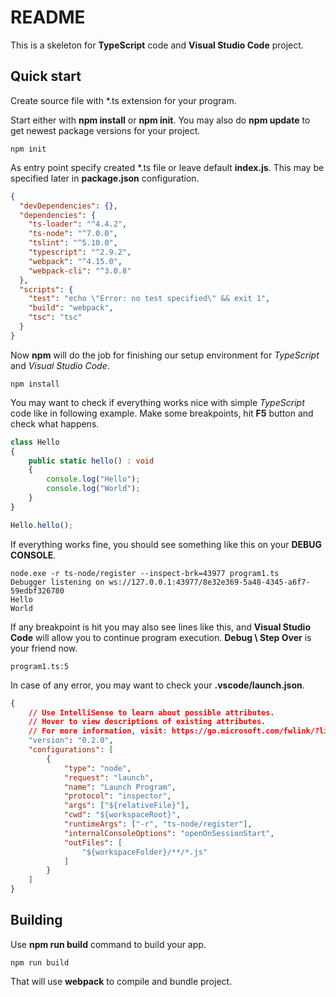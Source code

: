 README
======

This is a skeleton for **TypeScript** code and **Visual Studio Code** project.

Quick start
-----------

Create source file with *.ts extension for your program.

Start either with **npm install** or **npm init**. You may also do **npm update** to get newest package versions for your project.

```
npm init
```

As entry point specify created *.ts file or leave default **index.js**. This may be specified later in **package.json** configuration.

```json
{
  "devDependencies": {},
  "dependencies": {
    "ts-loader": "^4.4.2",
    "ts-node": "^7.0.0",
    "tslint": "^5.10.0",
    "typescript": "^2.9.2",
    "webpack": "^4.15.0",
    "webpack-cli": "^3.0.8"
  },
  "scripts": {
    "test": "echo \"Error: no test specified\" && exit 1",
    "build": "webpack",
    "tsc": "tsc"
  }
}
```

Now **npm** will do the job for finishing our setup environment for *TypeScript* and *Visual Studio Code*.

```
npm install
```

You may want to check if everything works nice with simple *TypeScript* code like in following example. Make some breakpoints, hit **F5** button and check what happens.

```ts
class Hello
{
    public static hello() : void
    {
        console.log("Hello");
        console.log("World");        
    }
}

Hello.hello();
```

If everything works fine, you should see something like this on your **DEBUG CONSOLE**.

```
node.exe -r ts-node/register --inspect-brk=43977 program1.ts 
Debugger listening on ws://127.0.0.1:43977/8e32e369-5a48-4345-a6f7-59edbf326780
Hello
World
```

If any breakpoint is hit you may also see lines like this, and **Visual Studio Code** will allow you to continue program execution. **Debug \ Step Over** is your friend now.

```
program1.ts:5
```

In case of any error, you may want to check your **.vscode/launch.json**.

```json
{
    // Use IntelliSense to learn about possible attributes.
    // Hover to view descriptions of existing attributes.
    // For more information, visit: https://go.microsoft.com/fwlink/?linkid=830387
    "version": "0.2.0",
    "configurations": [
        {
            "type": "node",
            "request": "launch",
            "name": "Launch Program",
            "protocol": "inspector",
            "args": ["${relativeFile}"],
            "cwd": "${workspaceRoot}",
            "runtimeArgs": ["-r", "ts-node/register"],
            "internalConsoleOptions": "openOnSessionStart",
            "outFiles": [
                "${workspaceFolder}/**/*.js"
            ]
        }
    ]
}
```

Building
--------

Use **npm run build** command to build your app.

```
npm run build
```

That will use **webpack** to compile and bundle project.
